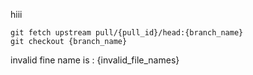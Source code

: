 hiii
```
git fetch upstream pull/{pull_id}/head:{branch_name}
git checkout {branch_name}
```
invalid fine name is : {invalid_file_names}